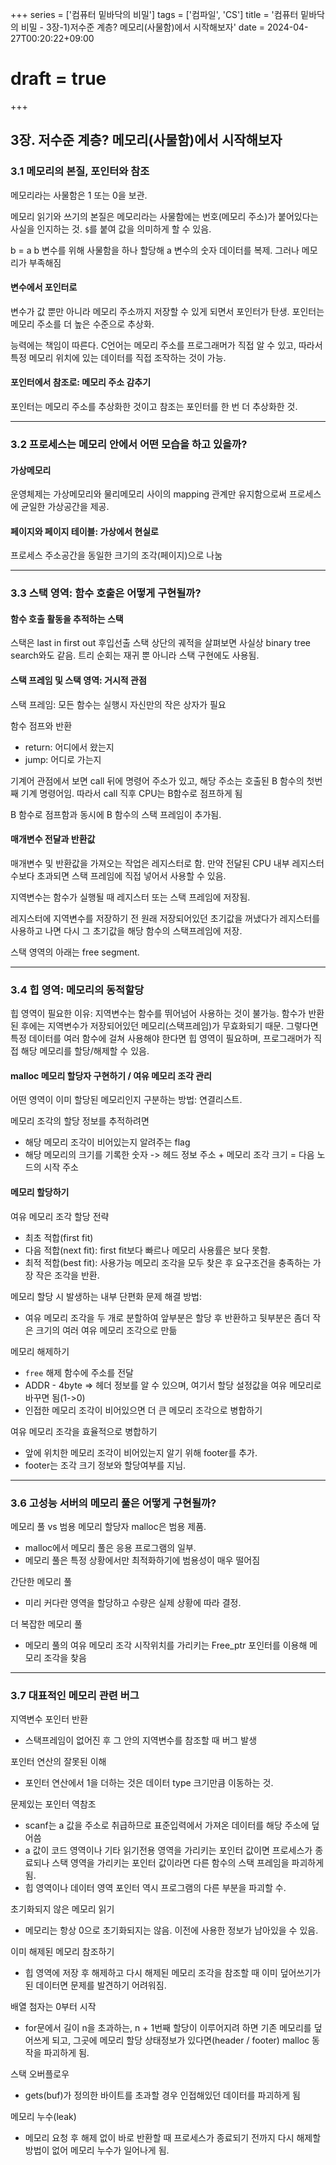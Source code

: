 +++
series = ['컴퓨터 밑바닥의 비밀']
tags = ['컴파일', 'CS']
title = '컴퓨터 밑바닥의 비밀 - 3장-1)저수준 계층? 메모리(사물함)에서 시작해보자'
date = 2024-04-27T00:20:22+09:00
# draft = true
+++
## 3장. 저수준 계층? 메모리(사물함)에서 시작해보자

### 3.1 메모리의 본질, 포인터와 참조

메모리라는 사물함은 1 또는 0을 보관.

메모리 읽기와 쓰기의 본질은 메모리라는 사물함에는 번호(메모리 주소)가 붙어있다는 사실을 인지하는 것. 
`$`를 붙여 값을 의미하게 할 수 있음. 

b = a
b 변수를 위해 사물함을 하나 할당해 a 변수의 숫자 데이터를 복제.
그러나 메모리가 부족해짐

#### 변수에서 포인터로
변수가 값 뿐만 아니라 메모리 주소까지 저장할 수 있게 되면서 포인터가 탄생.
포인터는 메모리 주소를 더 높은 수준으로 추상화.

능력에는 책임이 따른다.
C언어는 메모리 주소를 프로그래머가 직접 알 수 있고, 
따라서 특정 메모리 위치에 있는 데이터를 직접 조작하는 것이 가능.

#### 포인터에서 참조로: 메모리 주소 감추기
포인터는 메모리 주소를 추상화한 것이고 
참조는 포인터를 한 번 더 추상화한 것.

---
### 3.2 프로세스는 메모리 안에서 어떤 모습을 하고 있을까?
#### 가상메모리
운영체제는 가상메모리와 물리메모리 사이의 mapping 관계만 유지함으로써
프로세스에 균일한 가상공간을 제공.

#### 페이지와 페이지 테이블: 가상에서 현실로
프로세스 주소공간을 동일한 크기의 조각(페이지)으로 나눔

---
### 3.3 스택 영역: 함수 호출은 어떻게 구현될까?

#### 함수 호출 활동을 추적하는 스택
스택은 last in first out 후입선출
스택 상단의 궤적을 살펴보면 사실상 binary tree search와도 같음.
트리 순회는 재귀 뿐 아니라 스택 구현에도 사용됨.

#### 스택 프레임 및 스택 영역: 거시적 관점
스택 프레임: 모든 함수는 실행시 자신만의 작은 상자가 필요

함수 점프와 반환
- return: 어디에서 왔는지
- jump: 어디로 가는지

기계어 관점에서 보면
call 뒤에 명령어 주소가 있고, 해당 주소는 호출된 B 함수의 첫번째 기계 명령어임.
따라서 call 직후 CPU는 B함수로 점프하게 됨

B 함수로 점프함과 동시에 B 함수의 스택 프레임이 추가됨.

#### 매개변수 전달과 반환값
매개변수 및 반환값을 가져오는 작업은 레지스터로 함.
만약 전달된 CPU 내부 레지스터 수보다 초과되면 스택 프레임에 직접 넣어서 사용할 수 있음. 

지역변수는 함수가 실행될 때 레지스터 또는 스택 프레임에 저장됨.

레지스터에 지역변수를 저장하기 전 
원래 저장되어있던 초기값을 꺼냈다가
레지스터를 사용하고 나면 다시 그 초기값을 해당 함수의 스택프레임에 저장.

스택 영역의 아래는 free segment.

---
### 3.4 힙 영역: 메모리의 동적할당
힙 영역이 필요한 이유:
지역변수는 함수를 뛰어넘어 사용하는 것이 불가능. 함수가 반환된 후에는 지역변수가 저장되어있던 메모리(스택프레임)가 무효화되기 때문.
그렇다면 특정 데이터를 여러 함수에 걸쳐 사용해야 한다면 힙 영역이 필요하며, 
프로그래머가 직접 해당 메모리를 할당/해제할 수 있음.

#### malloc 메모리 할당자 구현하기 / 여유 메모리 조각 관리
어떤 영역이 이미 할당된 메모리인지 구분하는 방법:
연결리스트. 

메모리 조각의 할당 정보를 추적하려면
- 해당 메모리 조각이 비어있는지 알려주는 flag
- 해당 메모리의 크기를 기록한 숫자
-> 헤드 정보 주소 + 메모리 조각 크기 = 다음 노드의 시작 주소

#### 메모리 할당하기
여유 메모리 조각 할당 전략
- 최초 적합(first fit)
- 다음 적합(next fit): first fit보다 빠르나 메모리 사용률은 보다 못함.
- 최적 적합(best fit): 사용가능 메모리 조각을 모두 찾은 후 요구조건을 충족하는 가장 작은 조각을 반환.

메모리 할당 시 발생하는 내부 단편화 문제 해결 방법:
- 여유 메모리 조각을 두 개로 분할하여
앞부분은 할당 후 반환하고
뒷부분은 좀더 작은 크기의 여러 여유 메모리 조각으로 만듦

메모리 해제하기
- `free` 해제 함수에 주소를 전달
- ADDR - 4byte => 헤더 정보를 알 수 있으며, 여기서 할당 설정값을 여유 메모리로 바꾸면 됨(1->0)
- 인접한 메모리 조각이 비어있으면 더 큰 메모리 조각으로 병합하기

여유 메모리 조각을 효율적으로 병합하기
- 앞에 위치한 메모리 조각이 비어있는지 알기 위해 footer를 추가. 
- footer는 조각 크기 정보와 할당여부를 지님. 


---
### 3.6 고성능 서버의 메모리 풀은 어떻게 구현될까?
메모리 풀 vs 범용 메모리 할당자
malloc은 범용 제품.
- malloc에서 메모리 풀은 응용 프로그램의 일부.
- 메모리 풀은 특정 상황에서만 최적화하기에 범용성이 매우 떨어짐

간단한 메모리 풀
- 미리 커다란 영역을 할당하고 수량은 실제 상황에 따라 결정.

더 복잡한 메모리 풀
- 메모리 풀의 여유 메모리 조각 시작위치를 가리키는 Free_ptr 포인터를 이용해 메모리 조각을 찾음

---
### 3.7 대표적인 메모리 관련 버그
지역변수 포인터 반환
- 스택프레임이 없어진 후 그 안의 지역변수를 참조할 때 버그 발생

포인터 연산의 잘못된 이해
- 포인터 연산에서 1을 더하는 것은 데이터 type 크기만큼 이동하는 것. 

문제있는 포인터 역참조
- scanf는 a 값을 주소로 취급하므로 표준입력에서 가져온 데이터를 해당 주소에 덮어씀
- a 값이 코드 영역이나 기타 읽기전용 영역을 가리키는 포인터 값이면 프로세스가 종료되나
스택 영역을 가리키는 포인터 값이라면 다른 함수의 스택 프레임을 파괴하게 됨.
- 힙 영역이나 데이터 영역 포인터 역시 프로그램의 다른 부분을 파괴할 수.

초기화되지 않은 메모리 읽기
- 메모리는 항상 0으로 초기화되지는 않음. 이전에 사용한 정보가 남아있을 수 있음.

이미 해제된 메모리 참조하기
- 힙 영역에 저장 후 해제하고
다시 해제된 메모리 조각을 참조할 때
이미 덮어쓰기가 된 데이터면 문제를 발견하기 어려워짐.

배열 첨자는 0부터 시작
- for문에서 길이 n을 초과하는, n + 1번째 할당이 이루어지려 하면 기존 메모리를 덮어쓰게 되고,
그곳에 메모리 할당 상태정보가 있다면(header / footer) malloc 동작을 파괴하게 됨.

스택 오버플로우
- gets(buf)가 정의한 바이트를 초과할 경우 인접해있던 데이터를 파괴하게 됨

메모리 누수(leak)
- 메모리 요청 후 해제 없이 바로 반환할 때 
프로세스가 종료되기 전까지 다시 해제할 방법이 없어 메모리 누수가 일어나게 됨. 

